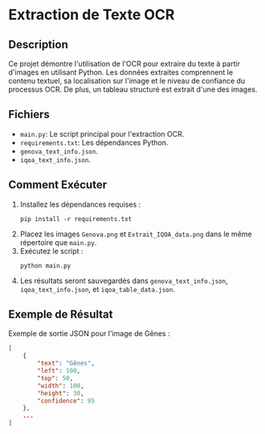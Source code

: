 # Extraction de Texte OCR

## Description

Ce projet démontre l'utilisation de l'OCR pour extraire du texte à partir d'images en utilisant Python. Les données extraites comprennent le contenu textuel, sa localisation sur l'image et le niveau de confiance du processus OCR. De plus, un tableau structuré est extrait d'une des images.

## Fichiers

- `main.py`: Le script principal pour l'extraction OCR.
- `requirements.txt`: Les dépendances Python.
- `genova_text_info.json`.
- `iqoa_text_info.json`.

## Comment Exécuter

1. Installez les dépendances requises :
    ```
    pip install -r requirements.txt
    ```
2. Placez les images `Genova.png` et `Extrait_IQOA_data.png` dans le même répertoire que `main.py`.
3. Exécutez le script :
    ```
    python main.py
    ```
4. Les résultats seront sauvegardés dans `genova_text_info.json`, `iqoa_text_info.json`, et `iqoa_table_data.json`.

## Exemple de Résultat

Exemple de sortie JSON pour l'image de Gênes :
```json
[
    {
        "text": "Gênes",
        "left": 100,
        "top": 50,
        "width": 100,
        "height": 30,
        "confidence": 95
    },
    ...
]
